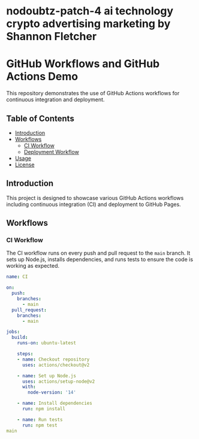  nodoubtz-patch-4
ai technology crypto advertising marketing by Shannon Fletcher 
=======
# GitHub Workflows and GitHub Actions Demo

This repository demonstrates the use of GitHub Actions workflows for continuous integration and deployment.

## Table of Contents
- [Introduction](#introduction)
- [Workflows](#workflows)
  - [CI Workflow](#ci-workflow)
  - [Deployment Workflow](#deployment-workflow)
- [Usage](#usage)
- [License](#license)

## Introduction

This project is designed to showcase various GitHub Actions workflows including continuous integration (CI) and deployment to GitHub Pages. 

## Workflows

### CI Workflow

The CI workflow runs on every push and pull request to the `main` branch. It sets up Node.js, installs dependencies, and runs tests to ensure the code is working as expected.

```yaml
name: CI

on:
  push:
    branches:
      - main
  pull_request:
    branches:
      - main

jobs:
  build:
    runs-on: ubuntu-latest

    steps:
    - name: Checkout repository
      uses: actions/checkout@v2

    - name: Set up Node.js
      uses: actions/setup-node@v2
      with:
        node-version: '14'

    - name: Install dependencies
      run: npm install

    - name: Run tests
      run: npm test
main
